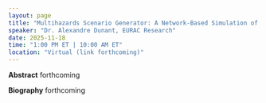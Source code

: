 ```yaml
---
layout: page
title: "Multihazards Scenario Generator: A Network‐Based Simulation of Natural Disasters"
speaker: "Dr. Alexandre Dunant, EURAC Research"
date: 2025-11-18
time: "1:00 PM ET | 10:00 AM ET"
location: "Virtual (link forthcoming)"
---
```


**Abstract**
forthcoming

**Biography**
forthcoming
